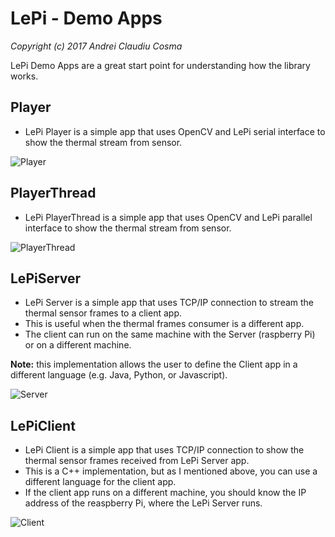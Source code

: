 # LePi - Demo Apps
*Copyright (c) 2017 Andrei Claudiu Cosma*

LePi Demo Apps are a great start point for understanding how the library works.

## Player
- LePi Player is a simple app that uses OpenCV and LePi serial interface to show the thermal stream from sensor.

![Player](https://github.com/cosmac/LePi/blob/feature/doc/resources/Player_Lepton3.png)

## PlayerThread
- LePi PlayerThread is a simple app that uses OpenCV and LePi parallel interface to show the thermal stream from sensor.

![PlayerThread](https://github.com/cosmac/LePi/blob/feature/doc/resources/PlayerThread_Lepton3.png)

## LePiServer
- LePi Server is a simple app that uses TCP/IP connection to stream the thermal sensor frames to a client app. 
- This is useful when the thermal frames consumer is a different app. 
- The client can run on the same machine with the Server (raspberry Pi) or on a different machine.

__Note:__ this implementation allows the user to define the Client app in a different language (e.g. Java, Python, or Javascript).

![Server](https://github.com/cosmac/LePi/blob/feature/doc/resources/LePiServer.png)

## LePiClient
- LePi Client is a simple app that uses TCP/IP connection to show the thermal sensor frames received from LePi Server app. 
- This is a C++ implementation, but as I mentioned above, you can use a different language for the client app.
- If the client app runs on a different machine, you should know the IP address of the reaspberry Pi, where the LePi Server runs.

![Client](https://github.com/cosmac/LePi/blob/feature/doc/resources/LePiClient.png)
